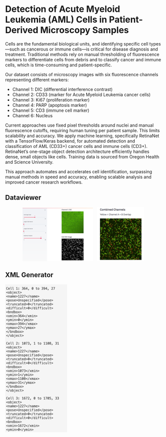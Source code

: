 # Detection of Acute Myeloid Leukemia (AML) Cells in Patient-Derived Microscopy Samples
Cells are the fundamental biological units, and identifying specific cell types—such as cancerous or immune cells—is critical for disease diagnosis and treatment. Traditional methods rely on manual thresholding of fluorescence markers to differentiate cells from debris and to classify cancer and immune cells, which is time-consuming and patient-specific.

Our dataset consists of microscopy images with six fluorescence channels representing different markers:
- Channel 1: DIC (differential interference contrast)
- Channel 2: CD33 (marker for Acute Myeloid Leukemia cancer cells)
- Channel 3: Ki67 (proliferation marker)
- Channel 4: PARP (apoptosis marker)
- Channel 5: CD3 (immune cell marker)
- Channel 6: Nucleus

Current approaches use fixed pixel thresholds around nuclei and manual fluorescence cutoffs, requiring human tuning per patient sample. This limits scalability and accuracy. We apply machine learning, specifically RetinaNet with a TensorFlow/Keras backend, for automated detection and classification of AML (CD33+) cancer cells and immune cells (CD3+). RetinaNet’s one-stage object detection architecture efficiently handles dense, small objects like cells. Training data is sourced from Oregon Health and Science University.

This approach automates and accelerates cell identification, surpassing manual methods in speed and accuracy, enabling scalable analysis and improved cancer research workflows.

## Dataviewer

<p align="center">
  <img src="misc/dataviewer_overlay.png" width="45%" style="margin-right: 10px;" />
  <img src="misc/combinedchannels.png" width="30%" />
</p>


## XML Generator
<p>
  <img src="misc/xml_output.png" width="200px" />
</p>
